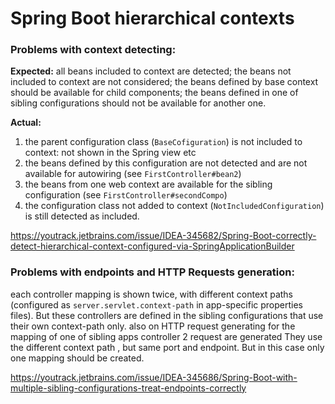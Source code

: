 # Spring Boot hierarchical contexts

### Problems with context detecting:

**Expected:**
all beans included to context are detected;
the beans not included to context are not considered;
the beans defined by base context should be available for child components;
the beans defined in one of sibling configurations should not be available for another one.

**Actual:**

1) the parent configuration class (`BaseCofiguration`) is not included to context: not shown in the Spring view etc
2) the beans defined by this configuration are not detected and are not available for autowiring (see `FirstController#bean2`)
3) the beans from one web context are available for the sibling configuration (see `FirstController#secondCompo`)
4) the configuration class not added to context (`NotIncludedConfiguration`) is still detected as included.

https://youtrack.jetbrains.com/issue/IDEA-345682/Spring-Boot-correctly-detect-hierarchical-context-configured-via-SpringApplicationBuilder

### Problems with endpoints and HTTP Requests generation:

each controller mapping is shown twice, with different context paths (configured as `server.servlet.context-path` in app-specific properties files).
But these controllers are defined in the sibling configurations that use their own context-path only.
also on HTTP request generating for the mapping of one of sibling apps controller 2 request are generated
They use the different context path , but same port and endpoint.
But in this case only one mapping should be created.

https://youtrack.jetbrains.com/issue/IDEA-345686/Spring-Boot-with-multiple-sibling-configurations-treat-endpoints-correctly